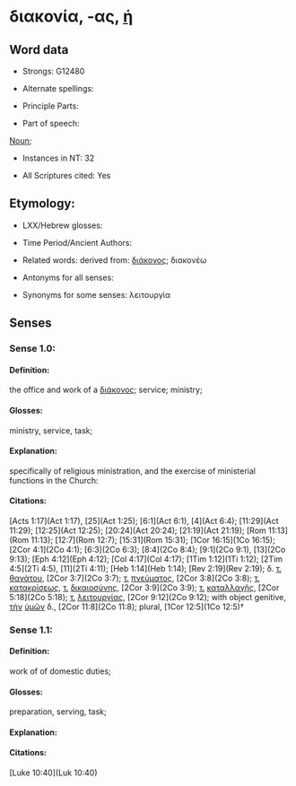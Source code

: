 # διακονία, -ας, [ἡ]()

<!-- Status: S2=NeedsFinalCheck -->
<!-- Lexica used for edits:   -->

## Word data

* Strongs: G12480

* Alternate spellings:

* Principle Parts: 

* Part of speech: 

[Noun](http://ugg.readthedocs.io/en/latest/noun.html); 

* Instances in NT: 32

* All Scriptures cited: Yes

## Etymology: 

* LXX/Hebrew glosses: 

* Time Period/Ancient Authors: 

* Related words: derived from: [διάκονος](); διακονέω

* Antonyms for all senses:

* Synonyms for some senses: λειτουργία


## Senses 

### Sense  1.0: 

#### Definition: 
the office and work of a [διάκονος](); service; ministry;

#### Glosses:
ministry, service, task;

#### Explanation: 
specifically of religious ministration, and the exercise of ministerial functions in the Church:

#### Citations: 
 [Acts 1:17](Act 1:17), [25](Act 1:25); [6:1](Act 6:1), [4](Act 6:4); [11:29](Act 11:29); [12:25](Act 12:25); [20:24](Act 20:24); [21:19](Act 21:19); [Rom 11:13](Rom 11:13); [12:7](Rom 12:7); [15:31](Rom 15:31); [1Cor 16:15](1Co 16:15); [2Cor 4:1](2Co 4:1); [6:3](2Co 6:3); [8:4](2Co 8:4); [9:1](2Co 9:1), [13](2Co 9:13); [Eph 4:12](Eph 4:12); [Col 4:17](Col 4:17); [1Tim 1:12](1Ti 1:12); [2Tim 4:5](2Ti 4:5), [11](2Ti 4:11); [Heb 1:14](Heb 1:14); [Rev 2:19](Rev 2:19); δ. [τ.]() [θανάτου](), [2Cor 3:7](2Co 3:7); [τ.]() [πνεύματος](), [2Cor 3:8](2Co 3:8); [τ.]() [κατακρίσεως](), [τ.]() [δικαιοσύνης](), [2Cor 3:9](2Co 3:9); [τ.]() [καταλλαγῆς](), [2Cor 5:18](2Co 5:18); [τ.]() [λειτουργίας](), [2Cor 9:12](2Co 9:12); with object genitive, [τὴν]() [ὑμῶν]() δ., [2Cor 11:8](2Co 11:8); plural, [1Cor 12:5](1Co 12:5)†

### Sense  1.1: 

#### Definition: 
work of of domestic duties;


#### Glosses: 
preparation, serving, task;

#### Explanation:


#### Citations: 

[Luke 10:40](Luk 10:40) 



